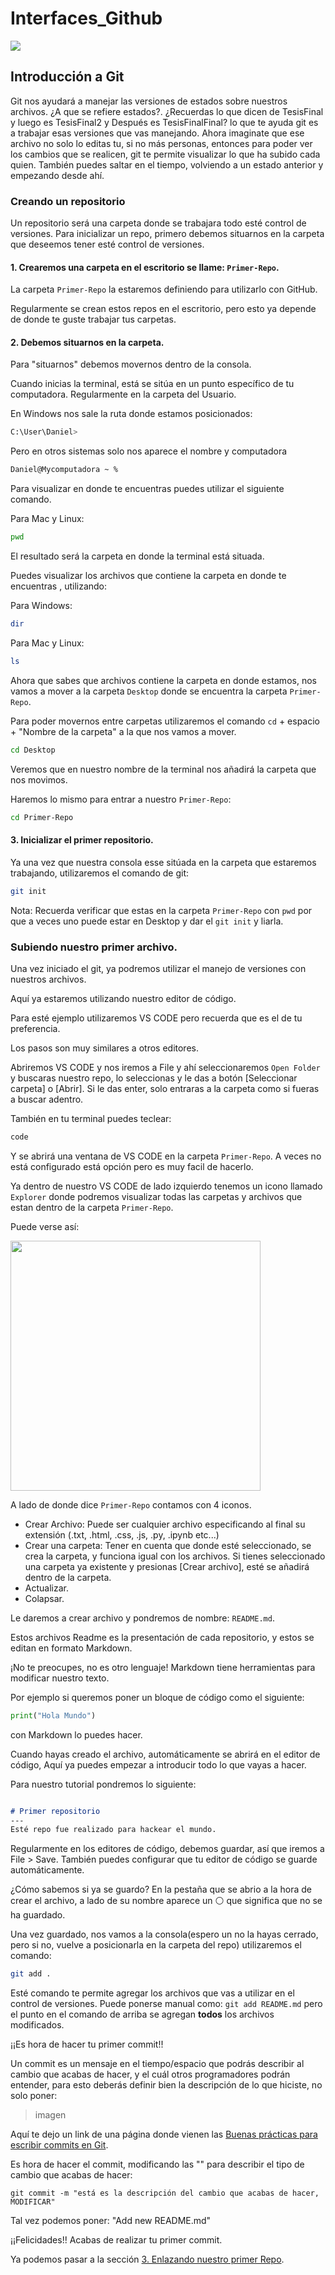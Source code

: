 # Interfaces_Github

<img src='./assets/Intro_GIT.png'>

## Introducción a Git

Git nos ayudará a manejar las versiones de estados sobre nuestros archivos. ¿A que se refiere estados?. ¿Recuerdas lo que dicen de TesisFinal y luego es TesisFinal2 y Después es TesisFinalFinal? lo que te ayuda git es a trabajar esas versiones que vas manejando. Ahora imaginate que ese archivo no solo lo editas tu, si no más personas, entonces para poder ver los cambios que se realicen, git te permite visualizar lo que ha subido cada quien. También puedes saltar en el tiempo, volviendo a un estado anterior y empezando desde ahí. 

### Creando un repositorio

Un repositorio será una carpeta donde se trabajara todo esté control de versiones. 
Para inicializar un repo, primero debemos situarnos en la carpeta que deseemos tener esté control de versiones.

#### 1. Crearemos una carpeta en el escritorio se llame: `Primer-Repo`. 

La carpeta `Primer-Repo` la estaremos definiendo para utilizarlo con GitHub.

Regularmente se crean estos repos en el escritorio, pero esto ya depende de donde te guste trabajar tus carpetas.

#### 2. Debemos situarnos en la carpeta.

Para "situarnos" debemos movernos dentro de la consola.

Cuando inicias la terminal, está se sitúa en un punto específico de tu computadora. Regularmente en la carpeta del Usuario. 


En Windows nos sale la ruta donde estamos posicionados:

```Bash
C:\User\Daniel>
```

Pero en otros sistemas solo nos aparece el nombre y computadora
```Bash
Daniel@Mycomputadora ~ %
```

Para visualizar en donde te encuentras puedes utilizar el siguiente comando.

Para Mac y Linux:
```Bash
pwd
```

El resultado será la carpeta en donde la terminal está situada. 

Puedes visualizar los archivos que contiene la carpeta en donde te encuentras , utilizando:

Para Windows: 
```Bash
dir
```

Para Mac y Linux:
```Bash
ls
```

Ahora que sabes que archivos contiene la carpeta en donde estamos, nos vamos a mover a la carpeta `Desktop` donde se encuentra la carpeta `Primer-Repo`.

Para poder movernos entre carpetas utilizaremos el comando `cd` + espacio + "Nombre de la carpeta" a la que nos vamos a mover.

```Bash
cd Desktop
```

Veremos que en nuestro nombre de la terminal nos añadirá la carpeta que nos movimos. 

Haremos lo mismo para entrar a nuestro `Primer-Repo`:

```Bash
cd Primer-Repo
```

#### 3. Inicializar el primer repositorio.

Ya una vez que nuestra consola esse sitúada en la carpeta que estaremos trabajando, utilizaremos el comando de git:

```Bash
git init
```

Nota: Recuerda verificar que estas en la carpeta `Primer-Repo` con `pwd` por que a veces uno puede estar en Desktop y dar el `git init` y liarla.  

### Subiendo nuestro primer archivo.

Una vez iniciado el git, ya podremos utilizar el manejo de versiones con nuestros archivos.

Aquí ya estaremos utilizando nuestro editor de código. 

Para esté ejemplo utilizaremos VS CODE pero recuerda que es el de tu preferencia.

Los pasos son muy similares a otros editores.

Abriremos VS CODE y nos iremos a File y ahí seleccionaremos `Open Folder` y buscaras nuestro repo, lo seleccionas y le das a botón [Seleccionar carpeta] o [Abrir]. Si le das enter, solo entraras a la carpeta como si fueras a buscar adentro. 

También en tu terminal puedes teclear:
```Bash
code 
```
Y se abrirá una ventana de VS CODE en la carpeta `Primer-Repo`. A veces no está configurado está opción pero es muy facil de hacerlo.

Ya dentro de nuestro VS CODE de lado izquierdo tenemos un icono llamado `Explorer` donde podremos visualizar todas las carpetas y archivos que estan dentro de la carpeta `Primer-Repo`.

Puede verse así:

<img src='./assets/Explorer.png' width='400'>

A lado de donde dice `Primer-Repo` contamos con 4 iconos.
* Crear Archivo: Puede ser cualquier archivo especificando al final su extensión (.txt, .html, .css, .js, .py, .ipynb etc...)
* Crear una carpeta: Tener en cuenta que donde esté seleccionado, se crea la carpeta, y funciona igual con los archivos. Si tienes seleccionado una carpeta ya existente y presionas [Crear archivo], esté se añadirá dentro de la carpeta.
* Actualizar.
* Colapsar.

Le daremos a crear archivo y pondremos de nombre: `README.md`. 

Estos archivos Readme es la presentación de cada repositorio, y estos se editan en formato Markdown.

¡No te preocupes, no es otro lenguaje! Markdown tiene herramientas para modificar nuestro texto. 

Por ejemplo si queremos poner un bloque de código como el siguiente:

```Python
print("Hola Mundo")
```
con Markdown lo puedes hacer.

Cuando hayas creado el archivo, automáticamente se abrirá en el editor de código, Aquí ya puedes empezar a introducir todo lo que vayas a hacer.

Para nuestro tutorial pondremos lo siguiente:

```Markdown

# Primer repositorio
---
Esté repo fue realizado para hackear el mundo.

```

Regularmente en los editores de código, debemos guardar, así que iremos a File > Save. También puedes configurar que tu editor de código se guarde automáticamente.

¿Cómo sabemos si ya se guardo? En la pestaña que se abrio a la hora de crear el archivo, a lado de su nombre aparece un ⚪️ que significa que no se ha guardado.

Una vez guardado, nos vamos a la consola(espero un no la hayas cerrado, pero si no, vuelve a posicionarla en la carpeta del repo) utilizaremos el comando:

```Bash
git add .
```

Esté comando te permite agregar los archivos que vas a utilizar en el control de versiones. Puede ponerse manual como: `git add README.md` pero el punto en el comando de arriba se agregan **todos** los archivos modificados.

¡¡Es hora de hacer tu primer commit!! 

Un commit es un mensaje en el tiempo/espacio que podrás describir al cambio que acabas de hacer, y el cuál otros programadores podrán entender, para esto deberás definir bien la descripción de lo que hiciste, no solo poner:

> imagen

Aquí te dejo un link de una página donde vienen las [Buenas prácticas para escribir commits en Git](https://midu.dev/buenas-practicas-escribir-commits-git/).

Es hora de hacer el commit, modificando las "" para describir el tipo de cambio que acabas de hacer:
```Git
git commit -m "está es la descripción del cambio que acabas de hacer, MODIFICAR"
```
 Tal vez podemos poner: "Add new README.md"

 ¡¡Felicidades!! Acabas de realizar tu primer commit.

Ya podemos pasar a la sección <a href='3_Enlace.md'>3. Enlazando nuestro primer Repo</a>.

